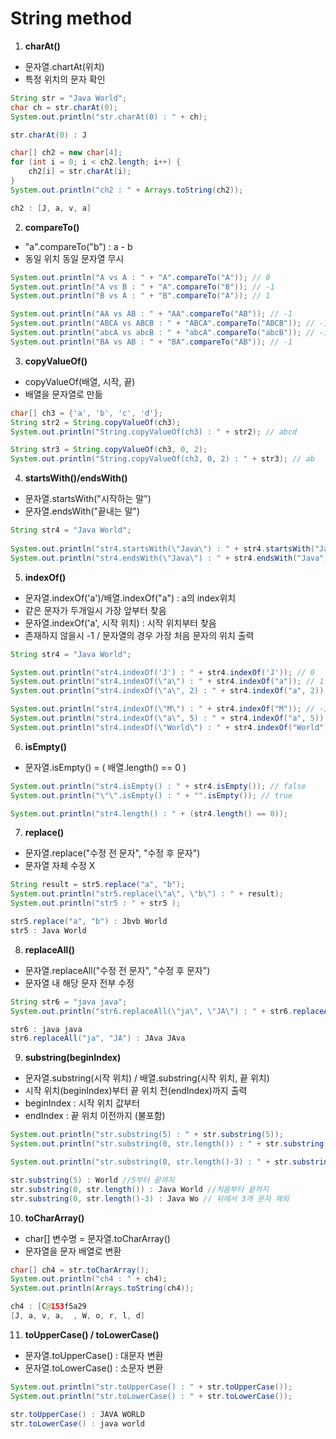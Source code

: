 # String method

1. **charAt()**
- 문자열.chartAt(위치)
- 특정 위치의 문자 확인
```java
String str = "Java World";
char ch = str.charAt(0);
System.out.println("str.charAt(0) : " + ch);
```
```java
str.charAt(0) : J
```
```java
char[] ch2 = new char[4];
for (int i = 0; i < ch2.length; i++) {
	ch2[i] = str.charAt(i);
}
System.out.println("ch2 : " + Arrays.toString(ch2));
```
```java
ch2 : [J, a, v, a]
```

2. **compareTo()**
- "a".compareTo("b") : a - b
- 동일 위치 동일 문자열 무시
```java
System.out.println("A vs A : " + "A".compareTo("A")); // 0
System.out.println("A vs B : " + "A".compareTo("B")); // -1
System.out.println("B vs A : " + "B".compareTo("A")); // 1
```
```java
System.out.println("AA vs AB : " + "AA".compareTo("AB")); // -1
System.out.println("ABCA vs ABCB : " + "ABCA".compareTo("ABCB")); // -1
System.out.println("abcA vs abcB : " + "abcA".compareTo("abcB")); // -1
System.out.println("BA vs AB : " + "BA".compareTo("AB")); // -1
```

3. **copyValueOf()**
- copyValueOf(배열, 시작, 끝)
- 배열을 문자열로 만듦
```java
char[] ch3 = {'a', 'b', 'c', 'd'};
String str2 = String.copyValueOf(ch3);
System.out.println("String.copyValueOf(ch3) : " + str2); // abcd
```
```java
String str3 = String.copyValueOf(ch3, 0, 2);
System.out.println("String.copyValueOf(ch3, 0, 2) : " + str3); // ab
```		

4. **startsWith()/endsWith()**
- 문자열.startsWith("시작하는 말")
- 문자열.endsWith("끝내는 말")
```java
String str4 = "Java World";
		
System.out.println("str4.startsWith(\"Java\") : " + str4.startsWith("Java")); // true
System.out.println("str4.endsWith(\"Java\") : " + str4.endsWith("Java")); // false
```

5. **indexOf()**
- 문자열.indexOf('a')/배열.indexOf("a") : a의 index위치
- 같은 문자가 두개일시 가장 앞부터 찾음
- 문자열.indexOf('a', 시작 위치) : 시작 위치부터 찾음
- 존재하지 않을시 -1 / 문자열의 경우 가장 처음 문자의 위치 출력
```java
String str4 = "Java World";

System.out.println("str4.indexOf('J') : " + str4.indexOf('J')); // 0
System.out.println("str4.indexOf(\"a\") : " + str4.indexOf("a")); // 1
System.out.println("str4.indexOf(\"a\", 2) : " + str4.indexOf("a", 2)); // 3

System.out.println("str4.indexOf(\"M\") : " + str4.indexOf("M")); // -1
System.out.println("str4.indexOf(\"a\", 5) : " + str4.indexOf("a", 5)); // -1
System.out.println("str4.indexOf(\"World\") : " + str4.indexOf("World")); // 5
```	

6. **isEmpty()**
- 문자열.isEmpty() = ( 배열.length() == 0 )
```java
System.out.println("str4.isEmpty() : " + str4.isEmpty()); // false
System.out.println("\"\".isEmpty() : " + "".isEmpty()); // true

System.out.println("str4.length() : " + (str4.length() == 0));
```		

7. **replace()**
- 문자열.replace("수정 전 문자", "수정 후 문자")
- 문자열 자체 수정 X
```java
String result = str5.replace("a", "b");
System.out.println("str5.replace(\"a\", \"b\") : " + result);
System.out.println("str5 : " + str5 );
```
```java
str5.replace("a", "b") : Jbvb World
str5 : Java World
```

8. **replaceAll()**
- 문자열.replaceAll("수정 전 문자", "수정 후 문자")
- 문자열 내 해당 문자 전부 수정
```java
String str6 = "java java";
System.out.println("str6.replaceAll(\"ja\", \"JA\") : " + str6.replaceAll("ja", "JA"));
```
```java
str6 : java java
str6.replaceAll("ja", "JA") : JAva JAva
```

9. **substring(beginIndex)**
- 문자열.substring(시작 위치) / 배열.substring(시작 위치, 끝 위치)
- 시작 위치(beginIndex)부터 끝 위치 전(endIndex)까지 출력
- beginIndex : 시작 위치 값부터
- endIndex : 끝 위치 이전까지 (불포함)
```java
System.out.println("str.substring(5) : " + str.substring(5));
System.out.println("str.substring(0, str.length()) : " + str.substring(0, str.length()));

System.out.println("str.substring(0, str.length()-3) : " + str.substring(0, str.length()-3));
```
```java
str.substring(5) : World //5부터 끝까지
str.substring(0, str.length()) : Java World //처음부터 끝까지
str.substring(0, str.length()-3) : Java Wo // 뒤에서 3개 문자 제외
```

10. **toCharArray()**
- char[] 변수명 = 문자열.toCharArray()
- 문자열을 문자 배열로 변환
```java
char[] ch4 = str.toCharArray();
System.out.println("ch4 : " + ch4);
System.out.println(Arrays.toString(ch4));
```
```java
ch4 : [C@153f5a29
[J, a, v, a,  , W, o, r, l, d]
```

11. **toUpperCase() / toLowerCase()**
- 문자열.toUpperCase() : 대문자 변환
- 문자열.toLowerCase() : 소문자 변환
```java
System.out.println("str.toUpperCase() : " + str.toUpperCase());
System.out.println("str.toLowerCase() : " + str.toLowerCase());
```
```java
str.toUpperCase() : JAVA WORLD
str.toLowerCase() : java world
```




